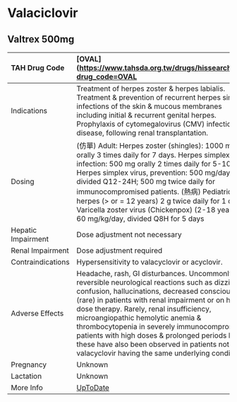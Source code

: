 # Valaciclovir

## Valtrex 500mg

| TAH Drug Code      | [OVAL](https://www.tahsda.org.tw/drugs/hissearch.php?drug_code=OVAL                                                                                                                                                                                                                                                                                                                                                                                                                          |
|:-------------------|:---------------------------------------------------------------------------------------------------------------------------------------------------------------------------------------------------------------------------------------------------------------------------------------------------------------------------------------------------------------------------------------------------------------------------------------------------------------------------------------------|
| Indications        | Treatment of herpes zoster & herpes labialis. Treatment & prevention of recurrent herpes simplex infections of the skin & mucous membranes including initial & recurrent genital herpes. Prophylaxis of cytomegalovirus (CMV) infection & disease, following renal transplantation.                                                                                                                                                                                                          |
| Dosing             | (仿單) Adult: Herpes zoster (shingles): 1000 mg orally 3 times daily for 7 days. Herpes simplex virus infection: 500 mg orally 2 times daily for 5-10 days. Herpes simplex virus, prevention: 500 mg/day divided Q12-24H; 500 mg twice daily for immunocompromised patients. (熱病) Pediatric: Oral herpes (> or = 12 years) 2 g twice daily for 1 day. Varicella zoster virus (Chickenpox) (2-18 years): 60 mg/kg/day, divided Q8H for 5 days                                               |
| Hepatic Impairment | Dose adjustment not necessary                                                                                                                                                                                                                                                                                                                                                                                                                                                                |
| Renal Impairment   | Dose adjustment required                                                                                                                                                                                                                                                                                                                                                                                                                                                                     |
| Contraindications  | Hypersensitivity to valacyclovir or acyclovir.                                                                                                                                                                                                                                                                                                                                                                                                                                               |
| Adverse Effects    | Headache, rash, GI disturbances. Uncommonly, reversible neurological reactions such as dizziness, confusion, hallucinations, decreased consciousness (rare) in patients with renal impairment or on high dose therapy. Rarely, renal insufficiency, microangiopathic hemolytic anemia & thrombocytopenia in severely immunocompromised patients with high doses & prolonged periods but these have also been observed in patients not on valacyclovir having the same underlying conditions. |
| Pregnancy          | Unknown                                                                                                                                                                                                                                                                                                                                                                                                                                                                                      |
| Lactation          | Unknown                                                                                                                                                                                                                                                                                                                                                                                                                                                                                      |
| More Info          | [UpToDate](https://www.uptodate.com/contents/valaciclovir-drug-information)                                                                                                                                                                                                                                                                                                                                                                                                                  |

